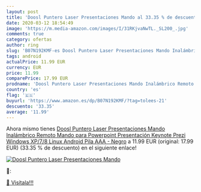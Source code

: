 ```yaml
---
layout: post
title: 'Doosl Puntero Laser Presentaciones Mando al 33.35 % de descuento'
date: 2020-03-12 18:54:49
image: 'https://m.media-amazon.com/images/I/31RKjvaNwTL._SL200_.jpg'
comments: true
category: ofertas
author: ring
slug: 'B07N192KMF-es Doosl Puntero Laser Presentaciones Mando Inalámbrico...'
tags: android
actualPrice: 11.99 EUR
currency: EUR
price: 11.99
comparePrice: 17.99 EUR
prodname: 'Doosl Puntero Laser Presentaciones Mando Inalámbrico Remoto Mando para Powerpoint Presentación  Keynote  Prezi  Windows XP/7/8  Linux  Android  Pila AAA - Negro'
country: 'es'
flag: '🇪🇸'
buyurl: 'https://www.amazon.es/dp/B07N192KMF/?tag=tolees-21'
descuento: '33.35'
average: '11.99'
---
```


Ahora mismo tienes [Doosl Puntero Laser Presentaciones Mando Inalámbrico Remoto Mando para Powerpoint Presentación  Keynote  Prezi  Windows XP/7/8  Linux  Android  Pila AAA - Negro](https://www.amazon.es/dp/B07N192KMF/?tag=tolees-21) a 11.99 EUR (original: 17.99 EUR) (33.35 %  de descuento) en el siguiente enlace!

[![Doosl Puntero Laser Presentaciones Mando](https://m.media-amazon.com/images/I/31RKjvaNwTL._SL200_.jpg)](https://www.amazon.es/dp/B07N192KMF/?tag=tolees-21)

🔎:


[🛒 Visítala!!!](https://www.amazon.es/dp/B07N192KMF/?tag=tolees-21)
